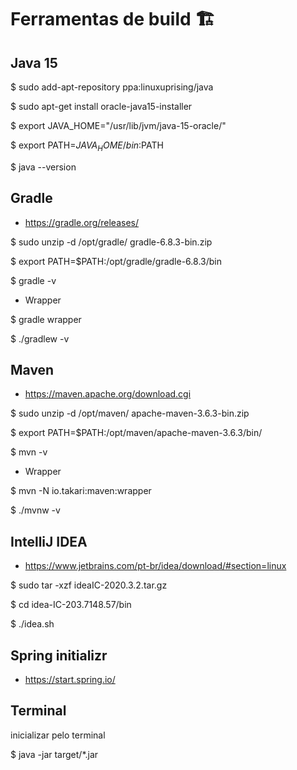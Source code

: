 # Ferramentas de build :building_construction:

## Java 15 

$	sudo add-apt-repository ppa:linuxuprising/java

$	sudo apt-get install oracle-java15-installer 

$	export JAVA_HOME="/usr/lib/jvm/java-15-oracle/"

$	export PATH=$JAVA_HOME/bin:$PATH

$	java --version



## Gradle

+ https://gradle.org/releases/

$	sudo unzip -d /opt/gradle/ gradle-6.8.3-bin.zip

$	export PATH=$PATH:/opt/gradle/gradle-6.8.3/bin

$	gradle -v

- Wrapper

$	gradle wrapper

$	./gradlew -v



## Maven

- https://maven.apache.org/download.cgi

$	sudo unzip -d /opt/maven/ apache-maven-3.6.3-bin.zip 

$	export PATH=$PATH:/opt/maven/apache-maven-3.6.3/bin/

$	mvn -v

- Wrapper

$	mvn -N io.takari:maven:wrapper

$	./mvnw -v



## IntelliJ IDEA

- https://www.jetbrains.com/pt-br/idea/download/#section=linux

$	sudo tar -xzf ideaIC-2020.3.2.tar.gz

$	cd idea-IC-203.7148.57/bin

$	./idea.sh



## Spring initializr

- https://start.spring.io/

  

## Terminal

inicializar pelo terminal

$	java -jar target/*.jar


